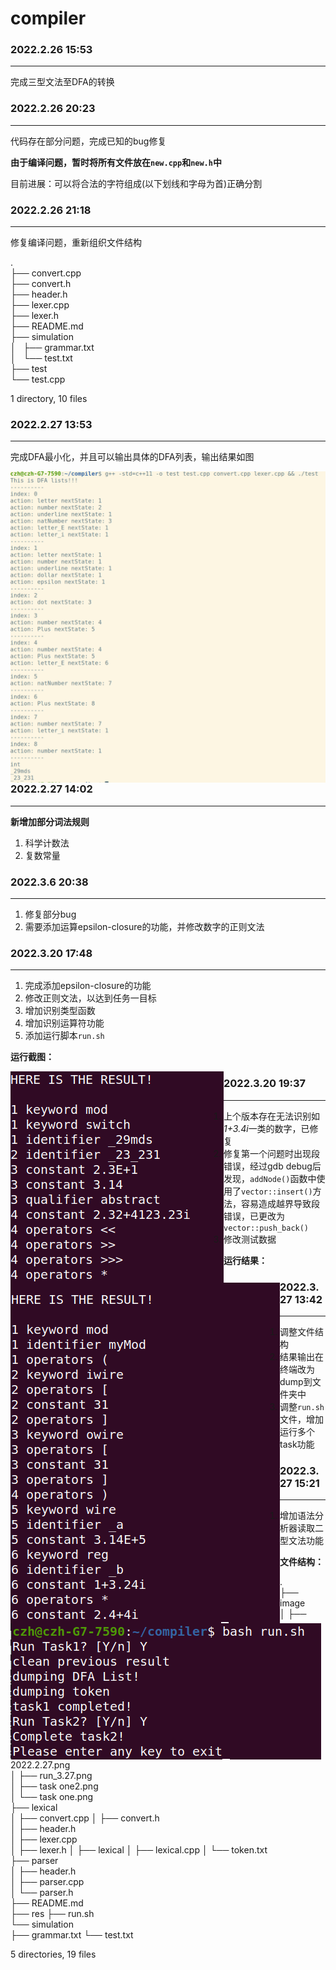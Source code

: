 # compiler

### 2022.2.26 15:53

---

完成三型文法至DFA的转换



### 2022.2.26 20:23

---

代码存在部分问题，完成已知的bug修复 

**由于编译问题，暂时将所有文件放在`new.cpp`和`new.h`中** 

目前进展：可以将合法的字符组成(以下划线和字母为首)正确分割


### 2022.2.26 21:18

---

修复编译问题，重新组织文件结构

.  
├── convert.cpp  
├── convert.h  
├── header.h  
├── lexer.cpp  
├── lexer.h  
├── README.md  
├── simulation  
│   ├── grammar.txt  
│   └── test.txt  
├── test  
└── test.cpp  

1 directory, 10 files



### 2022.2.27 13:53

---

完成DFA最小化，并且可以输出具体的DFA列表，输出结果如图

<img src="image/2022.2.27.png" style="zoom: 67%;float: left" />



### 2022.2.27 14:02

---

**新增加部分词法规则**  

1. 科学计数法
2. 复数常量



### 2022.3.6 20:38

---

1. 修复部分bug
2. 需要添加运算epsilon-closure的功能，并修改数字的正则文法



### 2022.3.20 17:48

---

1. 完成添加epsilon-closure的功能
2. 修改正则文法，以达到任务一目标
3. 增加识别类型函数
4. 增加识别运算符功能
5. 添加运行脚本`run.sh`



**运行截图：**

<img src="image/task one.png" style="zoom: 100%;float: left" />



### 2022.3.20 19:37

---

1. 上个版本存在无法识别如*1+3.4i*一类的数字，已修复
2. 修复第一个问题时出现段错误，经过gdb debug后发现，`addNode()`函数中使用了`vector::insert()`方法，容易造成越界导致段错误，已更改为`vector::push_back()`
3. 修改测试数据



**运行结果：**

<img src="image/task one2.png" style="zoom: 100%;float: left" />



### 2022.3.27 13:42

---

1. 调整文件结构
2. 结果输出在终端改为dump到文件夹中
3. 调整`run.sh`文件，增加运行多个task功能



<img src="image/run_3.27.png" alt="run_3.27" style="zoom:100%;float:left" />



### 2022.3.27 15:21

---

1. 增加语法分析器读取二型文法功能



**文件结构：**

.   
├── image   
│   ├── 2022.2.27.png   
│   ├── run_3.27.png    
│   ├── task one2.png   
│   └── task one.png    
├── lexical     
│   ├── convert.cpp 
│   ├── convert.h   
│   ├── header.h    
│   ├── lexer.cpp   
│   ├── lexer.h 
│   ├── lexical 
│   ├── lexical.cpp 
│   └── token.txt   
├── parser  
│   ├── header.h    
│   ├── parser.cpp  
│   └── parser.h    
├── README.md   
├── res 
├── run.sh  
└── simulation  
    ├── grammar.txt 
    └── test.txt    

5 directories, 19 files 
